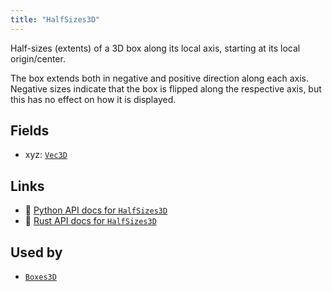 ```yaml
---
title: "HalfSizes3D"
---
```


Half-sizes (extents) of a 3D box along its local axis, starting at its local origin/center.

The box extends both in negative and positive direction along each axis.
Negative sizes indicate that the box is flipped along the respective axis, but this has no effect on how it is displayed.

## Fields

* xyz: [`Vec3D`](../datatypes/vec3d.md)

## Links
 * 🐍 [Python API docs for `HalfSizes3D`](https://ref.rerun.io/docs/python/nightly/package/rerun/components/half_sizes3d/)
 * 🦀 [Rust API docs for `HalfSizes3D`](https://docs.rs/rerun/0.9.0-alpha.10/rerun/components/struct.HalfSizes3D.html)


## Used by

* [`Boxes3D`](../archetypes/boxes3d.md)
